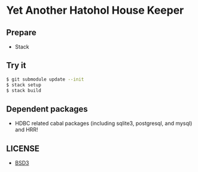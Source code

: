 Yet Another Hatohol House Keeper
===

## Prepare

* Stack

## Try it

```bash
$ git submodule update --init
$ stack setup
$ stack build
```

## Dependent packages

* HDBC related cabal packages (including sqlite3, postgresql, and mysql) and HRR!

## LICENSE

* [BSD3](LICENSE)
